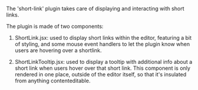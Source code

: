 The 'short-link' plugin takes care of displaying and interacting with short links.

The plugin is made of two components:

1. ShortLink.jsx: used to display short links within the editor, featuring a bit
   of styling, and some mouse event handlers to let the plugin know when users
   are hovering over a shortlink.

2. ShortLinkTooltip.jsx: used to display a tooltip with additional info about a
   short link when users hover over that short link. This component is only
   rendered in one place, outside of the editor itself, so that it's insulated
   from anything contenteditable.
